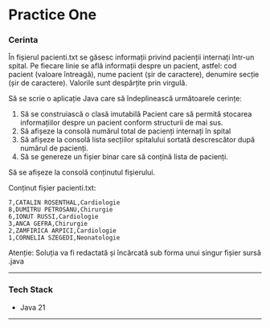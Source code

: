 # Practice One

### Cerinta

În fișierul pacienti.txt se găsesc informații privind pacienții internați într-un spital.
Pe fiecare linie se află informații despre un pacient, astfel: cod pacient (valoare întreagă), nume pacient (șir de caractere), denumire secție (șir de caractere).
Valorile sunt despărțite prin virgulă.

Să se scrie o aplicație Java care să îndeplinească următoarele cerințe:
1) Să se construiască o clasă imutabilă Pacient care să permită stocarea informațiilor despre un pacient conform structurii de mai sus.
2) Să afișeze la consolă numărul total de pacienți internați în spital
3) Să afișeze la consolă lista secțiilor spitalului sortată descrescător după numărul de pacienți.
4) Să se genereze un fișier binar care să conțină lista de pacienți.

Să se afișeze la consolă conținutul fișierului.

Conținut fișier pacienti.txt:

```
7,CATALIN ROSENTHAL,Cardiologie
8,DUMITRU PETROSANU,Chirurgie
6,IONUT RUSSI,Cardiologie
3,ANCA GEFRA,Chirurgie
2,ZAMFIRICA ARPICI,Cardiologie
1,CORNELIA SZEGEDI,Neonatologie
```

Atenție: Soluția va fi redactată și încărcată sub forma unui singur fișier sursă .java

---

### Tech Stack

- Java 21

---